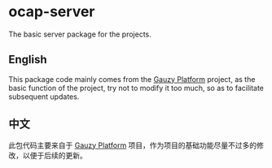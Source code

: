# ocap-server

The basic server package for the projects.

## English

This package code mainly comes from the [Gauzy Platform](https://github.com/ever-co/ever-gauzy) project, as the basic function of the project, try not to modify it too much, so as to facilitate subsequent updates.

## 中文

此包代码主要来自于 [Gauzy Platform](https://github.com/ever-co/ever-gauzy) 项目，作为项目的基础功能尽量不过多的修改，以便于后续的更新。

